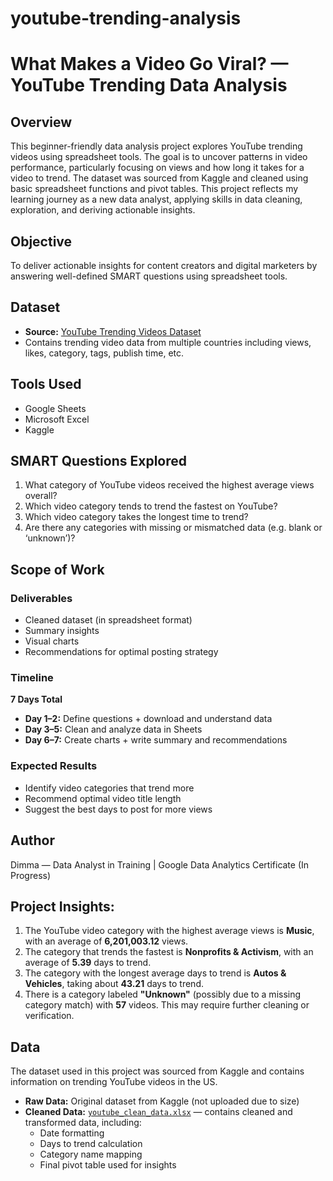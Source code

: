 # youtube-trending-analysis
# What Makes a Video Go Viral? — YouTube Trending Data Analysis

## Overview
This beginner-friendly data analysis project explores YouTube trending videos using spreadsheet tools. The goal is to uncover patterns in video performance, particularly focusing on views and how long it takes for a video to trend. The dataset was sourced from Kaggle and cleaned using basic spreadsheet functions and pivot tables. This project reflects my learning journey as a new data analyst, applying skills in data cleaning, exploration, and deriving actionable insights.

## Objective
To deliver actionable insights for content creators and digital marketers by answering well-defined SMART questions using spreadsheet tools.

## Dataset
- **Source:** [YouTube Trending Videos Dataset](https://www.kaggle.com/datasets/datasnaek/youtube-new)
- Contains trending video data from multiple countries including views, likes, category, tags, publish time, etc.

## Tools Used
- Google Sheets
- Microsoft Excel
- Kaggle

## SMART Questions Explored
1. What category of YouTube videos received the highest average views overall?
2. Which video category tends to trend the fastest on YouTube?
3. Which video category takes the longest time to trend?
4. Are there any categories with missing or mismatched data (e.g. blank or ‘unknown’)?

## Scope of Work

### Deliverables
- Cleaned dataset (in spreadsheet format)
- Summary insights
- Visual charts
- Recommendations for optimal posting strategy

### Timeline
**7 Days Total**
- **Day 1–2:** Define questions + download and understand data
- **Day 3–5:** Clean and analyze data in Sheets
- **Day 6–7:** Create charts + write summary and recommendations

### Expected Results
- Identify video categories that trend more
- Recommend optimal video title length
- Suggest the best days to post for more views

## Author
Dimma — Data Analyst in Training | Google Data Analytics Certificate (In Progress)

## Project Insights:
1. The YouTube video category with the highest average views is **Music**, with an average of **6,201,003.12** views.
2. The category that trends the fastest is **Nonprofits & Activism**, with an average of **5.39** days to trend.
3. The category with the longest average days to trend is **Autos & Vehicles**, taking about **43.21** days to trend.
4. There is a category labeled **"Unknown"** (possibly due to a missing category match) with **57** videos. This may require further cleaning or verification.

## Data

The dataset used in this project was sourced from Kaggle and contains information on trending YouTube videos in the US.

- **Raw Data:** Original dataset from Kaggle (not uploaded due to size)
- **Cleaned Data:** [`youtube_clean_data.xlsx`](./youtube_clean_data.xlsx) — contains cleaned and transformed data, including:
  - Date formatting
  - Days to trend calculation
  - Category name mapping
  - Final pivot table used for insights


